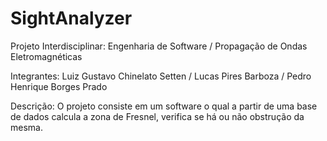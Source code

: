 # SightAnalyzer

Projeto Interdisciplinar: Engenharia de Software / Propagação de Ondas Eletromagnéticas

Integrantes: Luiz Gustavo Chinelato Setten / Lucas Pires Barboza / Pedro Henrique Borges Prado

Descrição: O projeto consiste em um software o qual a partir de uma base de dados calcula a zona de Fresnel, verifica se há ou não obstrução da mesma.